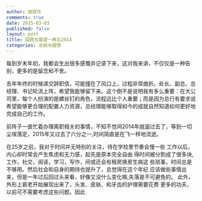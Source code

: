 ```yaml
---
author: 邹政华
comments: true
date: 2015-03-03 
published: false
layout: post
title: 回顾与展望－再见2014
categories: 总结与遐想 
---
```


每到岁末年初，我都会生出很多感慨并记录下来，这对我来讲，不仅仅是一种告别，更多的是留念和不舍。




去年年终的时候递交辞职信，可能撞在了风口上，过程非常曲折。处长、副总、总经理、书记轮流上阵，希望我能够留下来。这个倒不是说明我有多么重要：在大公司里，每个人扮演的是螺丝钉的角色，流程远比个人重要；而是因为总行有要求说希望能够更合理的配置人力资源，总经理能够取得如今的成就自然知道如何更好地完成自己的工作。








前阵子一直忙着办理离职相关的事情，不知不觉间2014年就遛过去了，等到一切尘埃落定，2015年又过去了六分之一,时间简直是在飞一样地流逝。


在25岁之前，我对于时间并无特别的关注，待在学校里节奏会慢一些
工作以后，内心却时常会产生焦虑和无力感，起先是原本完全自由
得时间被分割成了很多块,工作，社交，阅读，学习，写作，间或还会有租房换房生病这
些琐事，时间总是不够用。然后社会和自身的期待也提升了，总觉得在这个年纪
应该做些事情出来，但是一年过后回过头来看，好像又没什么变化嘛,失落是不可避免的。
此外，外形上衰老开始展现出来了，头发、皮肤、和牙齿的护理需要花费
更多的功夫，以前可不需要考虑这些问题。因此